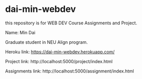 # dai-min-webdev
this repository is for WEB DEV Course Assignments and Project.

Name: Min Dai

Graduate student in NEU Align program. 

Heroku link: https://dai-min-webdev.herokuapp.com/

Project link: http://localhost:5000/project/index.html

Assignments link: http://localhost:5000/assignment/index.html

